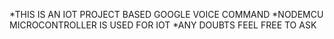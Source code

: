*THIS IS AN IOT PROJECT BASED GOOGLE VOICE COMMAND
*NODEMCU MICROCONTROLLER IS USED FOR IOT
*ANY DOUBTS FEEL FREE TO ASK

